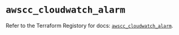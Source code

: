 # `awscc_cloudwatch_alarm`

Refer to the Terraform Registory for docs: [`awscc_cloudwatch_alarm`](https://registry.terraform.io/providers/hashicorp/awscc/0.70.0/docs/resources/cloudwatch_alarm).
